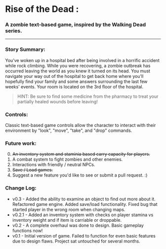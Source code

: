 # Rise of the Dead : 
### A zombie text-based game, inspired by the Walking Dead series.

----

### Story Summary:
You’ve woken up in a hospital bed after being involved in a horrific accident while rock climbing. While you were recovering, a zombie outbreak has occurred leaving the world as you knew it turned on its head. You must navigate your way out of the hospital to get back home where you’ll hopefully find your family and some answers surrounding the last few weeks' events. Your room is located on the 3rd floor of the hospital. 
> HINT: Be sure to find some medicine from the pharmacy to treat your partially healed wounds before leaving!

### Controls:
Classic text-based game controls allow the character to interact with their environment by "look", "move", "take", and "drop" commands. 

### Future work:
0. ~~An inventory system and staminia based carry capacity for players.~~
1. A combat system to fight zombies and other enemies.
2. Interactions with friendly / neutral NPCs.
3. ~~Save / Load games.~~
4. Suggest a new feature you'd like to see or submit a pull request. :)


### Change Log:
* v0.3 - Added the ability to examine an object to find out more about it. Refactored game engine. Added save/load functionality. Fixed bug that started player in the wrong room when changing maps.
* v0.2.1 - Added an inventory system with checks on player stamina vs inventory weight and if item is carriable or droppable.
* v0.2 - A complete overhaul was done to design. Basic gameplay functions now!
* v0.1 - Initial version of game. Failed to function for even basic features due to design flaws. Project sat untouched for several months.
